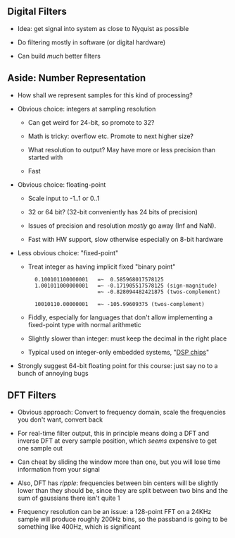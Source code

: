 ## Digital Filters

* Idea: get signal into system as close to Nyquist as
  possible

* Do filtering mostly in software (or digital hardware)

* Can build *much* better filters

## Aside: Number Representation

* How shall we represent samples for this kind of
  processing?

* Obvious choice: integers at sampling resolution

    * Can get weird for 24-bit, so promote to 32?

    * Math is tricky: overflow etc. Promote to next higher
      size?

    * What resolution to output? May have more or less
      precision than started with

    * Fast

* Obvious choice: floating-point

    * Scale input to -1..1 or 0..1

    * 32 or 64 bit? (32-bit conveniently has 24 bits of
      precision)

    * Issues of precision and resolution *mostly* go
      away (Inf and NaN).

    * Fast with HW support, slow otherwise especially on
      8-bit hardware

* Less obvious choice: "fixed-point"

    * Treat integer as having implicit fixed "binary point"

            0.100101100000001   =~  0.585968017578125
            1.001011000000001   =~ -0.171905517578125 (sign-magnitude)
                                =~ -0.828094482421875 (twos-complement)

            10010110.00000001   =~ -105.99609375 (twos-complement)

    * Fiddly, especially for languages that don't allow
      implementing a fixed-point type with normal arithmetic

    * Slightly slower than integer: must keep the decimal in
      the right place

    * Typical used on integer-only embedded systems,
      "[DSP chips](https://en.wikipedia.org/wiki/Motorola_56000)"

* Strongly suggest 64-bit floating point for this course:
  just say no to a bunch of annoying bugs

## DFT Filters

* Obvious approach: Convert to frequency domain, scale the
  frequencies you don't want, convert back

* For real-time filter output, this in principle means doing
  a DFT and inverse DFT at every sample position, which
  *seems* expensive to get one sample out

* Can cheat by sliding the window more than one, but you
  will lose time information from your signal

* Also, DFT has *ripple*: frequencies between bin centers
  will be slightly lower than they should be, since they are
  split between two bins and the sum of gaussians there
  isn't quite 1

* Frequency resolution can be an issue: a 128-point FFT on a
  24KHz sample will produce roughly 200Hz bins, so the
  passband is going to be something like 400Hz, which is
  significant


